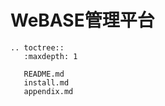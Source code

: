 # WeBASE管理平台

```eval_rst
.. toctree::
   :maxdepth: 1

   README.md
   install.md
   appendix.md
```